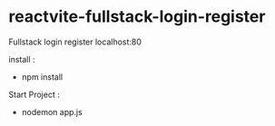 # reactvite-fullstack-login-register
Fullstack login register
localhost:80

install :
- npm install

Start Project :
- nodemon app.js
